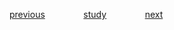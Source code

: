 
<a href="https://github.com/raphaelkaique1/study/blob/main/5-desenvolvimento_web/5.2-frontend/frameworks_javascript.md">previous</a>⠀⠀⠀⠀⠀⠀<a href="https://github.com/raphaelkaique1/study#frontend">study</a>⠀⠀⠀⠀⠀⠀<a href="https://github.com/raphaelkaique1/study/blob/main/5-desenvolvimento_web/5.3-backend/servidores_web_node_express.md">next</a>